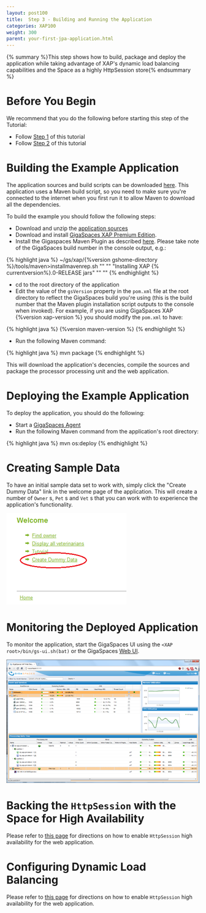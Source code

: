 ```yaml
---
layout: post100
title:  Step 3 - Building and Running the Application
categories: XAP100
weight: 300
parent: your-first-jpa-application.html
---
```


{% summary %}This step shows how to build, package and deploy the application while taking advantage of XAP's dynamic load balancing capabilities and the Space as a highly HttpSession store{% endsummary %}

# Before You Begin

We recommend that you do the following before starting this step of the Tutorial:

- Follow [Step 1](./step-1---adjusting-your-jpa-domain-model-to-the-xap-jpa-implementation.html) of this tutorial
- Follow [Step 2](./step-2---using-the-power-of-the-space-to-scale-your-data-access-layer.html) of this tutorial

# Building the Example Application

The application sources and build scripts can be downloaded [here](https://github.com/Gigaspaces/petclinic-jpa). This application uses a Maven build script, so you need to make sure you're connected to the internet when you first run it to allow Maven to download all the dependencies.

To build the example you should follow the following steps:

- Download and unzip the [application sources](https://github.com/gigaspaces/petclinic-jpa)
- Download and install [GigaSpaces XAP Premium Edition](http://www.gigaspaces.com/xap-download).
- Install the Gigaspaces Maven Plugin as described [here](./maven-plugin.html). Please take note of the GigaSpaces build number in the console output, e.g.:

{% highlight java %}
~/gs/xap/{%version gshome-directory %}/tools/maven>installmavenrep.sh
""
""
"Installing XAP {% currentversion%}.0-RELEASE jars"
""
""
{% endhighlight %}

- cd to the root directory of the application
- Edit the value of the `gsVersion` property in the `pom.xml` file at the root directory to reflect the GigaSpaces build you're using (this is the build number that the Maven plugin installation script outputs to the console when invoked).
For example, if you are using GigaSpaces XAP {%version xap-version %} you should modify the `pom.xml` to have:

{% highlight java %}
<gsVersion>{%version maven-version %}</gsVersion>
{% endhighlight %}

- Run the following Maven command:

{% highlight java %}
mvn package
{% endhighlight %}

This will download the application's decencies, compile the sources and package the processor processing unit and the web application.

# Deploying the Example Application

To deploy the application, you should do the following:

- Start a [GigaSpaces Agent](/product_overview/service-grid.html#gsa)
- Run the following Maven command from the application's root directory:

{% highlight java %}
mvn os:deploy
{% endhighlight %}

# Creating Sample Data

To have an initial sample data set to work with, simply click the "Create Dummy Data" link in the welcome page of the application. This will create a number of `Owner` s, `Pet` s and `Vet` s that you can work with to experience the application's functionality.

![dummy-data.png](/attachment_files/dummy-data.png)

# Monitoring the Deployed Application

To monitor  the application, start the GigaSpaces UI using the `<XAP root>/bin/gs-ui.sh(bat)` or the GigaSpaces [Web UI]({%currentadmurl%}/web-management-console.html).

![web-ui-pc.png](/attachment_files/web-ui-pc.png)

# Backing the `HttpSession` with the Space for High Availability

Please refer to [this page](./step-2---enabling-http-session-failover-and-fault-tolerance.html) for directions on how to enable `HttpSession` high availability for the web application.

# Configuring Dynamic Load Balancing

Please refer to [this page](./step-3---scaling-the-data-access-layer.html) for directions on how to enable `HttpSession` high availability for the web application.

